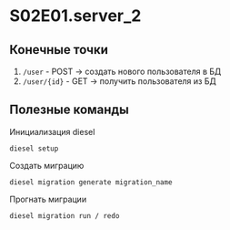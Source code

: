# S02E01.server_2

## Конечные точки

1. `/user` - POST -> создать нового пользователя в БД
2. `/user/{id}` - GET -> получить пользователя из БД


## Полезные команды

Инициализация diesel

```
diesel setup
```

Создать миграцию

```
diesel migration generate migration_name
```

Прогнать миграции

```
diesel migration run / redo
```

